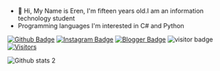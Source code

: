 - 👋 Hi, My Name is Eren, I'm fifteen years old.I am an information technology student
- Programming languages I'm interested in C# and Python

[![Github Badge](https://img.shields.io/badge/-Github-000?style=quare&labelColor=000&logo=Github&logoColor=white&link=link)](https://github.com/ErntiLo) 
[![Instagram Badge](https://img.shields.io/badge/-Instagram-C13584?style=flat-quare&labelColor=C13584&logo=instagram&logoColor=white&link=link)](https://instagram.com/ernbgg) 
[![Blogger Badge](https://img.shields.io/badge/-Blogger-FF9800?style=flat-quare&labelColor=FF9800&logo=Blogger&logoColor=white&link=link)](https://erntilo.blogspot.com/)
![visitor badge](https://visitor-badge.glitch.me/badge?page_id=jwenjian.visitor-badge)
[![Visitors](https://api.visitorbadge.io/api/visitors?path=ErntiLo&countColor=%23263759)](https://visitorbadge.io/status?path=ErntiLo)



![Github stats 2](https://github-readme-stats.vercel.app/api?username=ErntiLo&show_icons=true&theme=radical)


